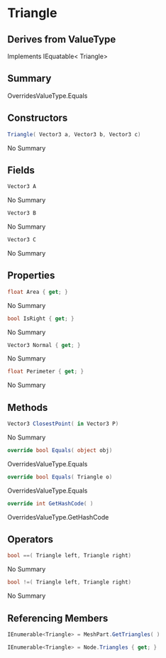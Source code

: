 # Triangle

## Derives from ValueType
Implements IEquatable< Triangle>

## Summary

OverridesValueType.Equals
## Constructors

```c#
Triangle( Vector3 a, Vector3 b, Vector3 c) 
```
No Summary
## Fields

```c#
Vector3 A
```
No Summary
```c#
Vector3 B
```
No Summary
```c#
Vector3 C
```
No Summary
## Properties

```c#
float Area { get; } 
```
No Summary
```c#
bool IsRight { get; } 
```
No Summary
```c#
Vector3 Normal { get; } 
```
No Summary
```c#
float Perimeter { get; } 
```
No Summary
## Methods

```c#
Vector3 ClosestPoint( in Vector3 P) 
```
No Summary
```c#
override bool Equals( object obj) 
```
OverridesValueType.Equals
```c#
override bool Equals( Triangle o) 
```
OverridesValueType.Equals
```c#
override int GetHashCode( ) 
```
OverridesValueType.GetHashCode
## Operators

```c#
bool ==( Triangle left, Triangle right) 
```
No Summary
```c#
bool !=( Triangle left, Triangle right) 
```
No Summary
## Referencing Members

```c#
IEnumerable<Triangle> = MeshPart.GetTriangles( ) 
```
```c#
IEnumerable<Triangle> = Node.Triangles { get; } 
```
